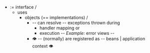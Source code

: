 * := interface / 
  * uses
    * objects (== implementations) / 
      * -- can resolve -- exceptions thrown during
        * handler mapping or
        * execution -- _Example:_ error views --
      * 👁 -- (normally) are registered as -- beans | application context️	 👁️	